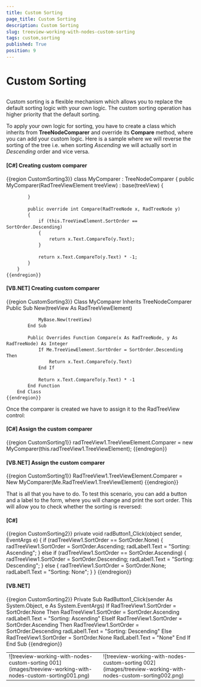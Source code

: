 ```yaml
---
title: Custom Sorting
page_title: Custom Sorting
description: Custom Sorting
slug: treeview-working-with-nodes-custom-sorting
tags: custom,sorting
published: True
position: 9
---
```


# Custom Sorting



## 

Custom sorting is a flexible mechanism which allows you to replace the default sorting 
      		logic with your own logic. The custom sorting operation has higher priority that the default sorting.
       

To apply your own logic for sorting, you have to create a class which inherits from __TreeNodeComparer__
        	and override its __Compare__ method, where you can add your custom logic. Here is a sample
        	where we will reverse the sorting of the tree i.e. when sorting *Ascending* 
        	we will actually sort in *Descending* order and vice versa. 
        



#### __[C#] Creating custom comparer__

{{region CustomSorting3}}
	    class MyComparer : TreeNodeComparer
	    {
	        public MyComparer(RadTreeViewElement treeView)
	            : base(treeView)
	        {
	
	        }
	
	        public override int Compare(RadTreeNode x, RadTreeNode y)
	        {
	            if (this.TreeViewElement.SortOrder == SortOrder.Descending)
	            {
	                return x.Text.CompareTo(y.Text);
	            }
	
	            return x.Text.CompareTo(y.Text) * -1;
	        }
	    }
	{{endregion}}



#### __[VB.NET] Creating custom comparer__

{{region CustomSorting3}}
	    Class MyComparer
	        Inherits TreeNodeComparer
	        Public Sub New(treeView As RadTreeViewElement)
	
	            MyBase.New(treeView)
	        End Sub
	
	        Public Overrides Function Compare(x As RadTreeNode, y As RadTreeNode) As Integer
	            If Me.TreeViewElement.SortOrder = SortOrder.Descending Then
	                Return x.Text.CompareTo(y.Text)
	            End If
	
	            Return x.Text.CompareTo(y.Text) * -1
	        End Function
	    End Class
	{{endregion}}



Once the comparer is created we have to assign it to the RadTreeView control:



#### __[C#] Assign the custom comparer__

{{region CustomSorting1}}
	            radTreeView1.TreeViewElement.Comparer = new MyComparer(this.radTreeView1.TreeViewElement);
	{{endregion}}



#### __[VB.NET] Assign the custom comparer__

{{region CustomSorting1}}
	        RadTreeView1.TreeViewElement.Comparer = New MyComparer(Me.RadTreeView1.TreeViewElement)
	{{endregion}}



That is all that you have to do. To test this scenario, you can add a button and a label
    		to the form, where you will change and print the sort order. This will allow you to check
    		whether the sorting is reversed:
    	



#### __[C#]__

{{region CustomSorting2}}
	        private void radButton1_Click(object sender, EventArgs e)
	        {
	            if (radTreeView1.SortOrder == SortOrder.None)
	            {
	                radTreeView1.SortOrder = SortOrder.Ascending;
	                radLabel1.Text = "Sorting: Ascending";
	            }
	            else if (radTreeView1.SortOrder == SortOrder.Ascending)
	            {
	                radTreeView1.SortOrder = SortOrder.Descending;
	                radLabel1.Text = "Sorting: Descending";
	            }
	            else
	            {
	                radTreeView1.SortOrder = SortOrder.None;
	                radLabel1.Text = "Sorting: None";
	            }
	        }
	{{endregion}}



#### __[VB.NET]__

{{region CustomSorting2}}
	    Private Sub RadButton1_Click(sender As System.Object, e As System.EventArgs)
	        If RadTreeView1.SortOrder = SortOrder.None Then
	            RadTreeView1.SortOrder = SortOrder.Ascending
	            radLabel1.Text = "Sorting: Ascending"
	        ElseIf RadTreeView1.SortOrder = SortOrder.Ascending Then
	            RadTreeView1.SortOrder = SortOrder.Descending
	            radLabel1.Text = "Sorting: Descending"
	        Else
	            RadTreeView1.SortOrder = SortOrder.None
	            RadLabel1.Text = "None"
	        End If
	    End Sub
	{{endregion}}


<table><tr><td>![treeview-working-with-nodes-custom-sorting 001](images/treeview-working-with-nodes-custom-sorting001.png)</td><td>![treeview-working-with-nodes-custom-sorting 002](images/treeview-working-with-nodes-custom-sorting002.png)</td></tr></table>
